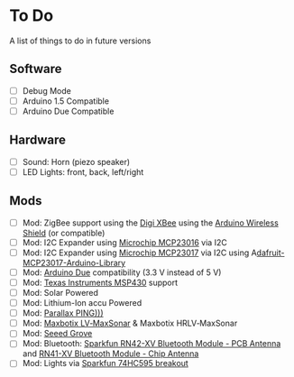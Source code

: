 # To Do #
A list of things to do in future versions

## Software ##

- [ ] Debug Mode
- [ ] Arduino 1.5 Compatible
- [ ] Arduino Due Compatible

## Hardware

- [ ] Sound: Horn (piezo speaker)
- [ ] LED Lights: front, back, left/right

## Mods ##

- [ ]  Mod: ZigBee support using the [Digi XBee](http://www.digi.com/xbee/) using the [Arduino Wireless Shield](http://arduino.cc/en/Main/ArduinoWirelessShield) (or compatible)
- [ ]  Mod: I2C Expander using [Microchip MCP23016](http://nl.farnell.com/microchip/mcp23016-i-sp/ic-io-expander-16bit-spdip28/dp/1439389) via I2C
- [ ]  Mod: I2C Expander using [Microchip MCP23017](http://nl.farnell.com/microchip/mcp23017-e-sp/ic-io-expander-16bit-i2c-28dip/dp/1332088) via I2C using A[dafruit-MCP23017-Arduino-Library](https://github.com/adafruit/Adafruit-MCP23017-Arduino-Library)
- [ ]  Mod: [Arduino Due](http://arduino.cc/en/Main/ArduinoBoardDue) compatibility (3.3 V instead of 5 V)
- [ ]  Mod: [Texas Instruments MSP430](http://www.ti.com/msp430) support
- [ ]  Mod: Solar Powered
- [ ]  Mod: Lithium-Ion accu Powered
- [ ]  Mod: [Parallax PING)))](http://www.parallax.com/Store/Sensors/ObjectDetection/tabid/176/CategoryID/51/List/0/SortField/0/Level/a/ProductID/92/Default.aspx)
- [ ]  Mod: [Maxbotix LV‑MaxSonar](http://www.maxbotix.com/Ultrasonic_Sensors.htm#LV-EZ) & Maxbotix HRLV‑MaxSonar
- [ ]  Mod: [Seeed Grove](http://www.seeedstudio.com/depot/grove-ultrasonic-ranger-p-960.html)
- [ ]  Mod: Bluetooth: [Sparkfun RN42-XV Bluetooth Module - PCB Antenna](https://www.sparkfun.com/products/11601) and [RN41-XV Bluetooth Module - Chip Antenna](https://www.sparkfun.com/products/11600 )
- [ ]  Mod: Lights via [Sparkfun 74HC595 breakout](https://www.sparkfun.com/products/11512)